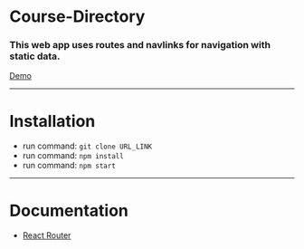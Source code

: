 # Course-Directory

### This web app uses routes and navlinks for navigation with static data.

[Demo](https://simple-course-directory.herokuapp.com/)
___

# Installation

- run command: `git clone URL_LINK`
- run command: `npm install`
- run command: `npm start`

___

# Documentation

- [React Router](https://github.com/ReactTraining/react-router)
